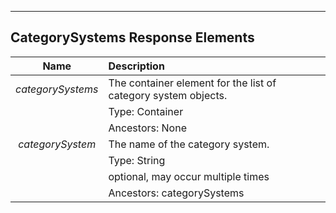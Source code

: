 ---

CategorySystems Response Elements
---------------------------------

| Name              | Description                                                    |
| :---------------: | :------------------------------------------------------------- |
| *categorySystems* | The container element for the list of category system objects. |
|                   | Type: Container                                                |
|                   | Ancestors: None                                                |
| *categorySystem*  | The name of the category system.                               |
|                   | Type: String                                                   |
|                   | optional, may occur multiple times                             |
|                   | Ancestors: categorySystems                                     |
